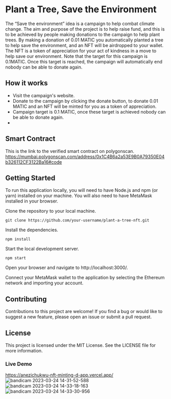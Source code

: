 # Plant a Tree, Save the Environment
The “Save the environment” idea is a campaign to help combat climate change. The aim and purpose of the project is to help raise fund, and this is to be achieved by people making donations to the campaign to help plant trees. By making a donation of 0.01 MATIC you automatically planted a tree to help save the environment, and an NFT will be airdropped to your wallet. The NFT is a token of appreciation for your act of kindness in a move to help save our environment. Note that the target for this campaign is 0.1MATIC. Once this target is reached, the campaign will automatically end nobody can be able to donate again.

## How it works

- Visit the campaign's website.
- Donate to the campaign by clicking the donate button, to donate 0.01 MATIC and an NFT will be minted for you as a token of appreciation. 
- Campaign target is 0.1 MATIC, once these target is achieved nobody can be able to donate again.
-

## Smart Contract
This is the link to the verified smart contract on polygonscan. https://mumbai.polygonscan.com/address/0x1C4B6a2a53E9B0A79350E04b326112CF3122Ba16#code


## Getting Started
To run this application locally, you will need to have Node.js and npm (or yarn) installed on your machine. You will also need to have MetaMask installed in your browser.

Clone the repository to your local machine.

```
git clone https://github.com/your-username/plant-a-tree-nft.git
```

Install the dependencies.

```
npm install
```

Start the local development server.

```
npm start
```

Open your browser and navigate to http://localhost:3000/.

Connect your MetaMask wallet to the application by selecting the Ethereum network and importing your account.

## Contributing
Contributions to this project are welcome! If you find a bug or would like to suggest a new feature, please open an issue or submit a pull request.

## License
This project is licensed under the MIT License. See the LICENSE file for more information.

### Live Demo 
https://anezichukwu-nft-minting-d-app.vercel.app/
![bandicam 2023-03-24 14-31-52-588](https://user-images.githubusercontent.com/74817012/227538390-98a58be4-2b82-4f17-aed9-91163c6997c4.jpg)
![bandicam 2023-03-24 14-33-18-163](https://user-images.githubusercontent.com/74817012/227538395-f40df3f0-26d4-4907-a88d-94fa82162a51.jpg)
![bandicam 2023-03-24 14-33-30-956](https://user-images.githubusercontent.com/74817012/227538384-d82212c5-44ea-4c27-95a4-28f0408404c7.jpg)

